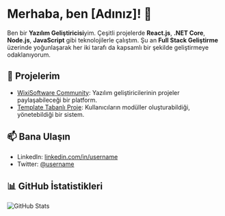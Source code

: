 # Merhaba, ben [Adınız]! 👋

Ben bir **Yazılım Geliştiricisi**yim. Çeşitli projelerde **React.js**, **.NET Core**, **Node.js**, **JavaScript** gibi teknolojilerle çalıştım. Şu an **Full Stack Geliştirme** üzerinde yoğunlaşarak her iki tarafı da kapsamlı bir şekilde geliştirmeye odaklanıyorum.

## 🚀 Projelerim
- [WixiSoftware Community](https://github.com/username/wixiSoftware): Yazılım geliştiricilerinin projeler paylaşabileceği bir platform.
- [Template Tabanlı Proje](https://github.com/username/template-project): Kullanıcıların modüller oluşturabildiği, yönetebildiği bir sistem.

## 📫 Bana Ulaşın
- LinkedIn: [linkedin.com/in/username](https://linkedin.com/in/username)
- Twitter: [@username](https://twitter.com/username)

## 📊 GitHub İstatistikleri
![GitHub Stats](https://github-readme-stats.vercel.app/api?username=your-github-username&show_icons=true&hide_title=true&hide=prs&count_private=true&theme=radical)

